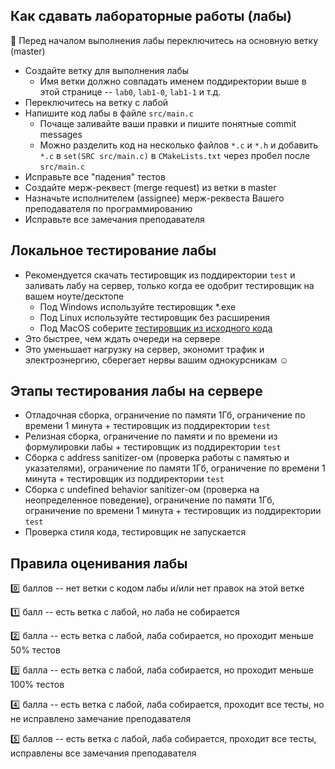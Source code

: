 ## Как сдавать лабораторные работы (лабы)
:triangular_flag_on_post: Перед началом выполнения лабы переключитесь на основную ветку (master)
* Создайте ветку для выполнения лабы
  * Имя ветки должно совпадать именем поддиректории выше в этой странице -- `lab0`, `lab1-0`, `lab1-1` и т.д.
* Переключитесь на ветку с лабой
* Напишите код лабы в файле `src/main.c`
  * Почаще заливайте ваши правки и пишите понятные commit messages
  * Можно разделить код на несколько файлов `*.c` и `*.h` и добавить `*.c` в `set(SRC src/main.c)` в `CMakeLists.txt` через пробел после `src/main.c`
* Исправьте все "падения" тестов
* Создайте мерж-реквест (merge request) из ветки в master
* Назначьте исполнителем (assignee) мерж-реквеста Вашего преподавателя по программированию
* Исправьте все замечания преподавателя

## Локальное тестирование лабы
* Рекомендуется скачать тестировщик из поддиректории `test` и заливать лабу на сервер, только когда ее одобрит тестировщик на вашем ноуте/десктопе
  * Под Windows используйте тестировщик *.exe
  * Под Linux используйте тестировщик без расширения
  * Под MacOS соберите [тестировщик из исходного кода](https://github.com/Evgueni-Petrov-aka-espetrov/TestDriver)
* Это быстрее, чем ждать очереди на сервере
* Это уменьшает нагрузку на сервер, экономит трафик и электроэнергию, сберегает нервы вашим однокурсникам :relaxed:

## Этапы тестирования лабы на сервере
* Отладочная сборка, ограничение по памяти 1Гб, ограничение по времени 1 минута + тестировщик из поддиректории `test`
* Релизная сборка, ограничение по памяти и по времени из формулировки лабы + тестировщик из поддиректории `test`
* Сборка с address sanitizer-ом (проверка работы с памятью и указателями), ограничение по памяти 1Гб, ограничение по времени 1 минута + тестировщик из поддиректории `test`
* Сборка с undefined behavior sanitizer-ом (проверка на неопределенное поведение), ограничение по памяти 1Гб, ограничение по времени 1 минута + тестировщик из поддиректории `test`
* Проверка стиля кода, тестировщик не запускается

## Правила оценивания лабы
:zero: баллов -- нет ветки с кодом лабы и/или нет правок на этой ветке

:one: балл -- есть ветка с лабой, но лаба не собирается

:two: балла -- есть ветка с лабой, лаба собирается, но проходит меньше 50% тестов

:three: балла -- есть ветка с лабой, лаба собирается, но проходит меньше 100% тестов

:four: балла -- есть ветка с лабой, лаба собирается, проходит все тесты, но не исправлено замечание преподавателя

:five: баллов -- есть ветка с лабой, лаба собирается, проходит все тесты, исправлены все замечания преподавателя
